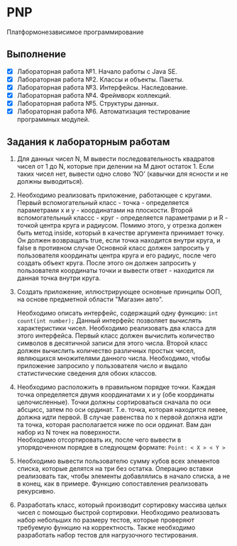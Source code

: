 # PNP
Платформонезависимое программирование
## Выполнение
* [x] Лабораторная работа №1. Начало работы с Java SE.
* [x] Лабораторная работа №2. Классы и объекты. Пакеты.
* [x] Лабораторная работа №3. Интерфейсы. Наследование.
* [x] Лабораторная работа №4. Фреймворк коллекций.
* [x] Лабораторная работа №5. Структуры данных.
* [x] Лабораторная работа №6. Автоматизация тестирование программных модулей.

## Задания к лабораторным работам
1. Для данных чисел N, M вывести последовательность квадратов чисел от 1 до N, которые при делении на M дают остаток 1. Если таких чисел нет, вывести одно слово ’NO’ (кавычки для ясности и не должны выводиться).
2. Необходимо реализовать приложение, работающее с кругами. Первый вспомогательный класс - точка - определяется параметрами x и y - координатами на плоскости. Второй вспомогательный классс - круг - определяется параметрами p и R - точкой центра круга и радиусом. Помимо этого, у отрезка должен быть метод inside, который в качестве аргумента принимает точку. Он должен возвращать true, если точка находится внутри круга, и false в противном случае Основной класс должен запросить у пользователя координаты центра круга и его радиус, после чего создать объект круга. После этого он должен запросить у пользователя координаты точки и вывести ответ - находится ли данная точка внутри круга.
3. Создать приложение, иллюстрирующее основные принципы ООП, на основе предметной области "Магазин авто".
    
    Необходимо описать интерфейс, содержащий одну функцию: `int count(int number);`
    Данный интерфейс позволяет вычислять характеристики чисел. Необходимо реализовать два класса для этого интерфейса. Первый класс должен вычислить количество символов в десятичной записи для этого числа. Второй класс должен вычислить количество различных простых чисел, являющихся множителями данного числа. Необходимо, чтобы приложение запросило у пользователя число и выдало статистические сведения для обоих классов.
4. Необходимо расположить в правильном порядке точки. Каждая точка определяется двумя координатами x и y (обе координаты целочисленные). Точки должны сортироваться сначала по оси абсцисс, затем по оси ординат. Т.е. точка, которая находится левее, должна идти первой. В случае равенства по x первой должна идти та точка, которая располагается ниже по оси ординат. Вам дан набор из N точек на поверхности.   
    Необходимо отсортировать их, после чего вывести в упорядоченном порядке в следующем формате: `Point: < X > < Y >`
5. Необходимо вывести пользователю сумму кубов всех элементов списка, которые делятся на три без остатка. Операцию вставки реализовать так, чтобы элементы добавлялись в начало списка, а не в конец, как в примере. Функцию сопоставления реализовать рекурсивно.
6. Разработать класс, который производит сортировку массива целых чисел с помощью быстрой сортировки. Необходимо реализовать набор небольших по размеру тестов, которые проверяют требуемую функцию на корректность. Также необходимо разработать набор тестов для нагрузочного тестирования.
